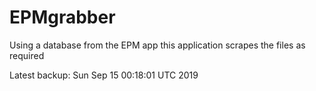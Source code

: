 # EPMgrabber
Using a database from the EPM app this application scrapes the files as required


Latest backup: Sun Sep 15 00:18:01 UTC 2019
